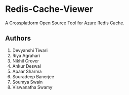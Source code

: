 # Redis-Cache-Viewer
A Crossplatform Open Source Tool for Azure Redis Cache.

## Authors
1. Devyanshi Tiwari
2. Riya Agrahari
3. Nikhil Grover
4. Ankur Deswal
5. Apaar Sharma
6. Souradeep Banerjee
7. Soumya Swain
8. Viswanatha Swamy
